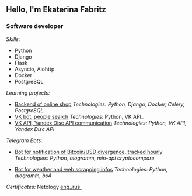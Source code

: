 ## Hello, I'm Ekaterina Fabritz
### Software developer
*Skills:*
- Python
- Django 
- Flask
- Asyncio, Aiohttp
- Docker
- PostgreSQL


*Learning projects:*
- [Backend of online shop](https://github.com/efabritz/python-final-diplom)
 _Technologies: Python, Django, Docker, Celery, PostgreSQL_
- [VK bot, people search](https://github.com/efabritz/VKBot)
_Technologies_: Python, VK API_
- [VK API, Yandex Disc API communication](https://github.com/efabritz/vkfotosyadisc)
_Technologies: Python, VK API, Yandex Disc API_

*Telegram Bots:*
- [Bot for notification of Bitcoin/USD divergence, tracked hourly](https://github.com/efabritz/botDivergence)
 _Technologies: Python, aiogramm, min-api cryptocompare_

- [Bot for weather and web scrapping infos](https://github.com/efabritz/teleBot_v1)
 _Technologies: Python, aiogramm, bs4_

*Certificates:*
Netology [eng.](https://github.com/efabritz/efabritz/blob/master/netCertificate.pdf),[rus.](https://github.com/efabritz/efabritz/blob/master/netCertificateRus.pdf)


